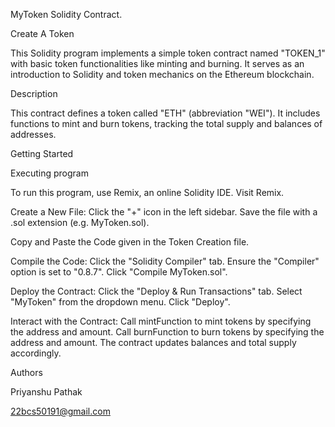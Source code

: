 MyToken Solidity Contract.

Create A Token

This Solidity program implements a simple token contract named "TOKEN_1" with basic token functionalities like minting and burning. It serves as an introduction to Solidity and token mechanics on the Ethereum blockchain.

Description

This contract defines a token called "ETH" (abbreviation "WEI"). It includes functions to mint and burn tokens, tracking the total supply and balances of addresses.

Getting Started

Executing program

To run this program, use Remix, an online Solidity IDE. Visit Remix.

Create a New File: Click the "+" icon in the left sidebar. Save the file with a .sol extension (e.g. MyToken.sol).

Copy and Paste the Code given in the Token Creation file.

Compile the Code: Click the "Solidity Compiler" tab. Ensure the "Compiler" option is set to "0.8.7". Click "Compile MyToken.sol".

Deploy the Contract: Click the "Deploy & Run Transactions" tab. Select "MyToken" from the dropdown menu. Click "Deploy".

Interact with the Contract: Call mintFunction to mint tokens by specifying the address and amount. Call burnFunction to burn tokens by specifying the address and amount. The contract updates balances and total supply accordingly.

Authors

Priyanshu Pathak

22bcs50191@gmail.com
